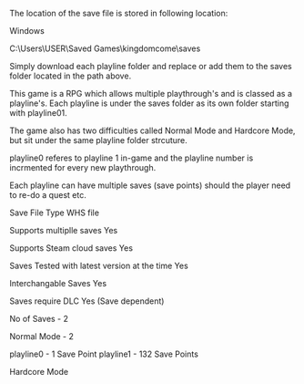 The location of the save file is stored in following location:

Windows

C:\Users\USER\Saved Games\kingdomcome\saves

Simply download each playline folder and replace or add them to the saves folder located in the path above.

This game is a RPG which allows multiple playthrough's and is classed as a playline's. Each playline is under the saves folder as its own folder starting with playline01.

The game also has two difficulties called Normal Mode and Hardcore Mode, but sit under the same playline folder strcuture. 

playline0 referes to playline 1 in-game and the playline number is incrmented for every new playthrough.

Each playline can have multiple saves (save points) should the player need to re-do a quest etc.

Save File Type
WHS file

Supports multiplle saves
Yes

Supports Steam cloud saves
Yes

Saves Tested with latest version at the time
Yes

Interchangable Saves
Yes

Saves require DLC
Yes (Save dependent)

No of Saves - 2

Normal Mode - 2

playline0 - 1 Save Point
playline1 - 132 Save Points

Hardcore Mode